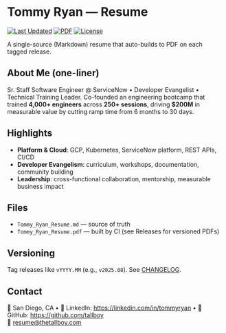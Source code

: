 # Tommy Ryan — Resume

[![Last Updated](https://img.shields.io/badge/updated-2025.08-blue.svg)](../../releases)
[![PDF](https://img.shields.io/badge/download-PDF-important.svg)](./Tommy_Ryan_Resume.pdf)
[![License](https://img.shields.io/badge/license-MIT-lightgrey.svg)](./LICENSE)

A single-source (Markdown) resume that auto-builds to PDF on each tagged release.

## About Me (one-liner)

Sr. Staff Software Engineer @ ServiceNow • Developer Evangelist • Technical Training Leader. Co-founded an engineering bootcamp that trained **4,000+ engineers** across **250+ sessions**, driving **$200M** in measurable value by cutting ramp time from 6 months to 30 days.

## Highlights

- **Platform & Cloud**: GCP, Kubernetes, ServiceNow platform, REST APIs, CI/CD
- **Developer Evangelism**: curriculum, workshops, documentation, community building
- **Leadership**: cross-functional collaboration, mentorship, measurable business impact

## Files

- `Tommy_Ryan_Resume.md` — source of truth
- `Tommy_Ryan_Resume.pdf` — built by CI (see Releases for versioned PDFs)

## Versioning

Tag releases like `vYYYY.MM` (e.g., `v2025.08`). See [CHANGELOG](./CHANGELOG.md).

## Contact

📍 San Diego, CA • 🔗 LinkedIn: https://linkedin.com/in/tommyryan • 🐙 GitHub: https://github.com/tallboy  
📧 resume@thetallboy.com
